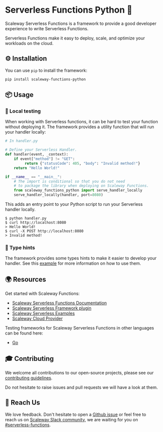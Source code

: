 # Serverless Functions Python 💜

Scaleway Serverless Functions is a framework to provide a good developer experience to write Serverless Functions.

Serverless Functions make it easy to deploy, scale, and optimize your workloads on the cloud.

## ⚙️ Installation

You can use `pip` to install the framework:

```console
pip install scaleway-functions-python
```

## 📦 Usage

### 🏡 Local testing

When working with Serverless functions, it can be hard to test your function without deploying it. The framework provides a utility function that will run your handler locally:

```python
# In handler.py

# Define your Serverless Handler.
def handler(event, _context):
    if event["method"] != "GET":
         return {"statusCode": 405, "body": "Invalid method!"}
    return "Hello World!"

if __name__ == "__main__":
    # The import is conditional so that you do not need
    # to package the library when deploying on Scaleway Functions.
    from scaleway_functions_python import serve_handler_locally
    serve_handler_locally(handler, port=8080)
```

This adds an entry point to your Python script to run your Serverless handler locally.

```console
$ python handler.py
$ curl http://localhost:8080
> Hello World!
$ curl -X POST http://localhost:8080
> Invalid method!
```

### 🧱 Type hints

The framework provides some types hints to make it easier to develop your handler. See this [example](examples/mirror.py) for more information on how to use them.

## 🌍 Resources

Get started with Scaleway Functions:

- [Scaleway Serverless Functions Documentation](https://www.scaleway.com/en/docs/serverless/functions/quickstart/)
- [Scaleway Serverless Framework plugin](https://github.com/scaleway/serverless-scaleway-functions)
- [Scaleway Serverless Examples](https://github.com/scaleway/serverless-examples)
- [Scaleway Cloud Provider](https://scaleway.com)

Testing frameworks for Scaleway Serverless Functions in other languages can be found here:

- [Go](https://github.com/scaleway/serverless-functions-go)

## 🎓 Contributing

We welcome all contributions to our open-source projects, please see our [contributing guidelines](docs/CONTRIBUTING.md).

Do not hesitate to raise issues and pull requests we will have a look at them.

## 💜 Reach Us

We love feedback.
Don't hesitate to open a [Github issue](https://github.com/scaleway/serverless-functions-python/issues/new) or
feel free to reach us on [Scaleway Slack community](https://slack.scaleway.com/),
we are waiting for you on [#serverless-functions](https://scaleway-community.slack.com/app_redirect?channel=serverless-functions).
